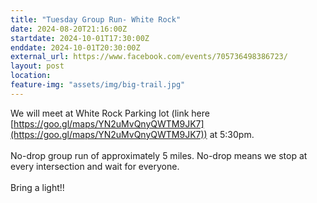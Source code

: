 ```yaml
---
title: "Tuesday Group Run- White Rock"
date: 2024-08-20T21:16:00Z
startdate: 2024-10-01T17:30:00Z
enddate: 2024-10-01T20:30:00Z
external_url: https://www.facebook.com/events/705736498386723/
layout: post
location: 
feature-img: "assets/img/big-trail.jpg"
---
```


We will meet at White Rock Parking lot (link here [https://goo.gl/maps/YN2uMvQnyQWTM9JK7](https://goo.gl/maps/YN2uMvQnyQWTM9JK7)) at 5&#58;30pm. <br>
  <br>
  No-drop group run of approximately 5 miles. No-drop means we stop at every intersection and wait for everyone. <br>
  <br>
  Bring a light!!<br>
  <br>
  <br>
  <br>
  <br>
  <br>
  <br>
  
